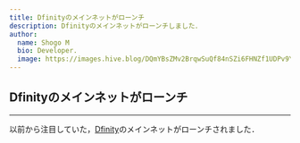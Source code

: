 ```yaml
---
title: Dfinityのメインネットがローンチ
description: Dfinityのメインネットがローンチしました．
author:
  name: Shogo M
  bio: Developer.
  image: https://images.hive.blog/DQmYBsZMv2BrqwSuQf84nSZi6FHNZf1UDPv9YzqTo7w5qjw/IMG_0435.JPG
---
```


## Dfinityのメインネットがローンチ

---

以前から注目していた，[Dfinity](https://dfinity.org)のメインネットがローンチされました．
